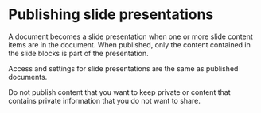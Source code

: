 # Publishing slide presentations

A document becomes a slide presentation when one or more slide content items are in the document. When published, only the content contained in the slide blocks is part of the presentation.

Access and settings for slide presentations are the same as published documents.

Do not publish content that you want to keep private or content that contains private information that you do not want to share.
